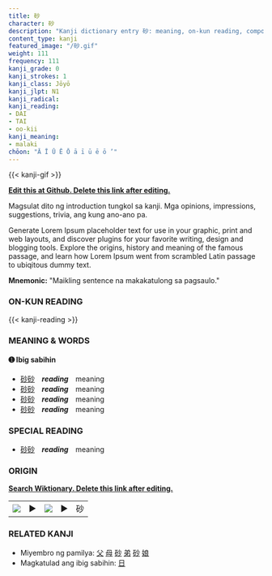 ```yaml
---
title: 砂
character: 砂
description: "Kanji dictionary entry 砂: meaning, on-kun reading, compounds, origin, related kanji"
content_type: kanji
featured_image: "/砂.gif"
weight: 111
frequency: 111
kanji_grade: 0
kanji_strokes: 1
kanji_class: Jōyō
kanji_jlpt: N1
kanji_radical: 
kanji_reading: 
- DAI
- TAI
- oo-kii
kanji_meaning:
- malaki
chōon: "Ā Ī Ū Ē Ō ā ī ū ē ō ’"
---
```

[//]: # (Don't edit the line below. Kanji animated GIF code is automatically generated.)
{{< kanji-gif >}}

[//]: # (Edit below this line.)

**[Edit this at Github. Delete this link after editing.](https://github.com/tim0g/tim/tree/main/content/kanji/砂/index.md)**

Magsulat dito ng introduction tungkol sa kanji. Mga opinions, impressions, suggestions, trivia, ang kung ano-ano pa.

Generate Lorem Ipsum placeholder text for use in your graphic, print and web layouts, and discover plugins for your favorite writing, design and blogging tools. Explore the origins, history and meaning of the famous passage, and learn how Lorem Ipsum went from scrambled Latin passage to ubiqitous dummy text.
 
**Mnemonic:** "Maikling sentence na makakatulong sa pagsaulo."

### ON-KUN READING

[//]: # (Don't edit the line below. ON-KUN READING code is automatically generated.)
{{< kanji-reading >}}

### MEANING & WORDS

#### ➊ **Ibig sabihin**
  - [砂](../砂)[砂](../砂)　***reading***　meaning
  - [砂](../砂)[砂](../砂)　***reading***　meaning
  - [砂](../砂)[砂](../砂)　***reading***　meaning
  - [砂](../砂)[砂](../砂)　***reading***　meaning

### SPECIAL READING
  - [砂](../砂)[砂](../砂)　***reading***　meaning

### ORIGIN

**[Search Wiktionary. Delete this link after editing.](https://wiktionary.org/wiki/砂)**
<table class="kanji-table"><tr><td>
<img src="60px-砂-bronze.svg.png">
</td><td>▶</td><td>
<img src="60px-砂-oracle.svg.png">
</td><td>▶</td>
<td class="kanji-origin">砂</td>
</tr></table>

### RELATED KANJI
- Miyembro ng pamilya: [父](../父) [母](../母) [砂](../砂) [弟](../弟) [砂](../砂) [娘](../娘)
- Magkatulad ang ibig sabihin: [日](../日)
